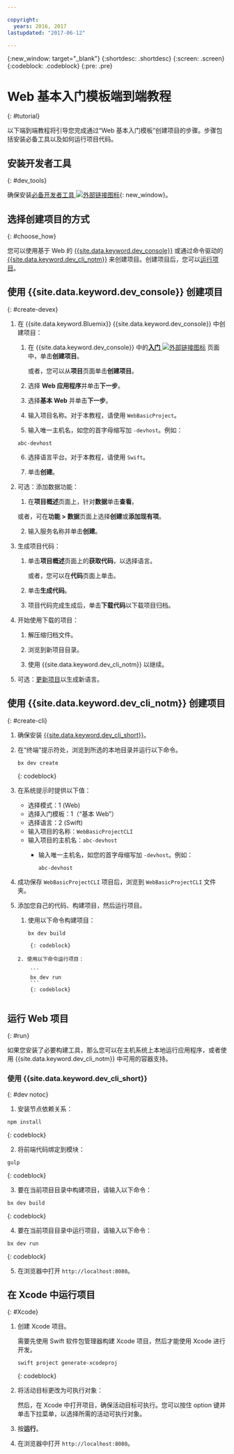 ```yaml
---

copyright:
  years: 2016, 2017
lastupdated: "2017-06-12"

---
```

{:new_window: target="_blank"}
{:shortdesc: .shortdesc}
{:screen: .screen}
{:codeblock: .codeblock}
{:pre: .pre}

# Web 基本入门模板端到端教程
{: #tutorial}

以下端到端教程将引导您完成通过“Web 基本入门模板”创建项目的步骤。步骤包括安装必备工具以及如何运行项目代码。


## 安装开发者工具
{: #dev_tools}

确保安装[必备开发者工具 ![外部链接图标](../icons/launch-glyph.svg "外部链接图标")](get_code.html#prereq-dev-tools "外部链接图标"){: new_window}。


## 选择创建项目的方式
{: #choose_how}

您可以使用基于 Web 的 [{{site.data.keyword.dev_console}}](#create-devex) 或通过命令驱动的 [{{site.data.keyword.dev_cli_notm}}](#create-cli) 来创建项目。创建项目后，您可以[运行项目](#run)。


## 使用 {{site.data.keyword.dev_console}} 创建项目
{: #create-devex}

1. 在 {{site.data.keyword.Bluemix}} {{site.data.keyword.dev_console}} 中创建项目：

	1. 在 {{site.data.keyword.dev_console}} 中的[**入门** ![外部链接图标](../icons/launch-glyph.svg "外部链接图标")](https://console.ng.bluemix.net/developer/getting-started/ "外部链接图标") 页面中，单击**创建项目**。

		或者，您可以从**项目**页面单击**创建项目**。

	2. 选择 **Web 应用程序**并单击**下一步**。

	3. 选择**基本 Web** 并单击**下一步**。

	4. 输入项目名称。对于本教程，请使用 `WebBasicProject`。   

	5. 输入唯一主机名，如您的首字母缩写加 `-devhost`。例如：
	
	 ```
	 abc-devhost
	 ```

	6. 选择语言平台。对于本教程，请使用 `Swift`。
   
	7. 单击**创建**。

2. 可选：添加数据功能：

	1. 在**项目概述**页面上，针对**数据**单击**查看**。

      或者，可在**功能 > 数据**页面上选择**创建**或**添加现有项**。

   2. 输入服务名称并单击**创建**。

3. 生成项目代码：

	1. 单击**项目概述**页面上的**获取代码**，以选择语言。
   
		或者，您可以在**代码**页面上单击。
      
	2. 单击**生成代码**。
   
	3. 项目代码完成生成后，单击**下载代码**以下载项目归档。

4. 开始使用下载的项目：

	1. 解压缩归档文件。
	
	2. 浏览到新项目目录。
	
	3. 使用 {{site.data.keyword.dev_cli_notm}} 以继续。

5. 可选：[更新项目](project_overview_page.html#update_language)以生成新语言。


## 使用 {{site.data.keyword.dev_cli_notm}} 创建项目
{: #create-cli}

1. 确保安装 [{{site.data.keyword.dev_cli_short}}](dev_cli.html)。

2. 在“终端”提示符处，浏览到所选的本地目录并运行以下命令。
  
	```
	bx dev create
	```
	{: codeblock}

3. 在系统提示时提供以下值：

	* 选择模式：1 (Web)
	* 选择入门模板：1（“基本 Web”）
	* 选择语言：2 (Swift)
	* 输入项目的名称：`WebBasicProjectCLI`
	* 输入项目的主机名：`abc-devhost`
	  * 输入唯一主机名，如您的首字母缩写加 `-devhost`。例如：
	
	     ```
	     abc-devhost
	     ```

4. 成功保存 `WebBasicProjectCLI` 项目后，浏览到 `WebBasicProjectCLI` 文件夹。

5. 添加您自己的代码、构建项目，然后运行项目。
	
	1. 使用以下命令构建项目：
 
		```
		bx dev build
	```
		{: codeblock}
	 
	2. 使用以下命令运行项目：
 
		```
		bx dev run
		```
		{: codeblock}


## 运行 Web 项目
{: #run}

如果您安装了必要构建工具，那么您可以在主机系统上本地运行应用程序，或者使用 {{site.data.keyword.dev_cli_notm}} 中可用的容器支持。


### 使用 {{site.data.keyword.dev_cli_short}}
{: #dev notoc}

1. 安装节点依赖关系：

  ```
  npm install
  ```
  {: codeblock}

2. 将前端代码绑定到模块：

  ```
  gulp
  ```
  {: codeblock}

3. 要在当前项目目录中构建项目，请输入以下命令：

  ```
bx dev build
```
  {: codeblock}

4. 要在当前项目目录中运行项目，请输入以下命令：

  ```
  bx dev run
  ```
  {: codeblock}

5. 在浏览器中打开 `http://localhost:8080`。


## 在 Xcode 中运行项目
{: #Xcode}

1. 创建 Xcode 项目。

	需要先使用 Swift 软件包管理器构建 Xcode 项目，然后才能使用 Xcode 进行开发。
	
	```
	swift project generate-xcodeproj
	```
	{: codeblock}

2. 将活动目标更改为可执行对象：

	然后，在 Xcode 中打开项目，确保活动目标可执行。您可以按住 option 键并单击下拉菜单，以选择所需的活动可执行对象。

3. 按**运行**。

4. 在浏览器中打开 `http://localhost:8080`。

